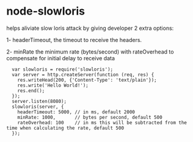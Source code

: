 # node-slowloris
helps aliviate slow loris attack by giving developer 2 extra options:

1- headerTimeout, the timeout to receive the headers.

2- minRate the minimum rate (bytes/second) with rateOverhead to compensate for initial delay to receive data
```  var http = require('http');
  var slowloris = require('slowloris');
  var server = http.createServer(function (req, res) {
    res.writeHead(200, {'Content-Type': 'text/plain'});
    res.write('Hello World!');
    res.end();
  });
  server.listen(8080);
  slowloris(server, {
    headerTimeout: 5000, // in ms, default 2000
    minRate: 1000,       // bytes per second, default 500
    rateOverhead: 100    // in ms this will be subtracted from the time when calculating the rate, default 500
  });
  ```
  
